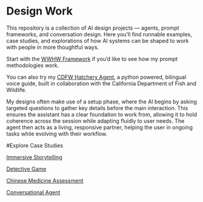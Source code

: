 # Design Work  

This repository is a collection of AI design projects — agents, prompt frameworks, and conversation design. Here you’ll find runnable examples, case studies, and explorations of how AI systems can be shaped to work with people in more thoughtful ways.  

Start with the [WWHW Framework](WWHW_Framework.md) if you’d like to see how my prompt methodologies work.

You can also try my [CDFW Hatchery Agent](CDFW-hatchery-agent.md), a python powered, bilingual voice guide, built in collaboration with the California Department of Fish and Wildlife.  

My designs often make use of a setup phase, where the AI begins by asking targeted questions to gather key details before the main interaction. This ensures the assistant has a clear foundation to work from, allowing it to hold coherence across the session while adapting fluidly to user needs. The agent then acts as a living, responsive partner, helping the user in ongoing tasks while evolving with their workflow.

#Explore Case Studies

[Immersive Storytelling](YouStory.md)

[Detective Game](detective.md)

[Chinese Medicine Assessment](chinese_medicine.md)

[Conversational Agent](Conversational_AI.md)
